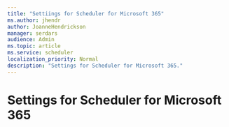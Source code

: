 ```yaml
---
title: "Settiings for Scheduler for Microsoft 365"
ms.author: jhendr
author: JoanneHendrickson
manager: serdars
audience: Admin
ms.topic: article
ms.service: scheduler
localization_priority: Normal
description: "Settings for Scheduler for Microsoft 365."
---
```

# Settings for Scheduler for Microsoft 365


